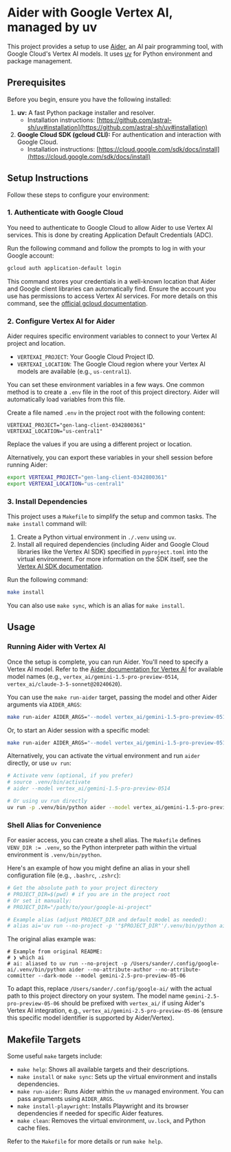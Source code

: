 # Aider with Google Vertex AI, managed by uv

This project provides a setup to use [Aider](https://aider.chat/), an AI pair programming tool, with Google Cloud's Vertex AI models. It uses [uv](https://github.com/astral-sh/uv) for Python environment and package management.

## Prerequisites

Before you begin, ensure you have the following installed:

1.  **uv:** A fast Python package installer and resolver.
    *   Installation instructions: [https://github.com/astral-sh/uv#installation](https://github.com/astral-sh/uv#installation)
2.  **Google Cloud SDK (gcloud CLI):** For authentication and interaction with Google Cloud.
    *   Installation instructions: [https://cloud.google.com/sdk/docs/install](https://cloud.google.com/sdk/docs/install)

## Setup Instructions

Follow these steps to configure your environment:

### 1. Authenticate with Google Cloud

You need to authenticate to Google Cloud to allow Aider to use Vertex AI services. This is done by creating Application Default Credentials (ADC).

Run the following command and follow the prompts to log in with your Google account:
```bash
gcloud auth application-default login
```
This command stores your credentials in a well-known location that Aider and Google client libraries can automatically find. Ensure the account you use has permissions to access Vertex AI services. For more details on this command, see the [official gcloud documentation](https://cloud.google.com/sdk/gcloud/reference/auth/application-default/login).

### 2. Configure Vertex AI for Aider

Aider requires specific environment variables to connect to your Vertex AI project and location.

*   `VERTEXAI_PROJECT`: Your Google Cloud Project ID.
*   `VERTEXAI_LOCATION`: The Google Cloud region where your Vertex AI models are available (e.g., `us-central1`).

You can set these environment variables in a few ways. One common method is to create a `.env` file in the root of this project directory. Aider will automatically load variables from this file.

Create a file named `.env` in the project root with the following content:
```env
VERTEXAI_PROJECT="gen-lang-client-0342800361"
VERTEXAI_LOCATION="us-central1"
```
Replace the values if you are using a different project or location.

Alternatively, you can export these variables in your shell session before running Aider:
```bash
export VERTEXAI_PROJECT="gen-lang-client-0342800361"
export VERTEXAI_LOCATION="us-central1"
```

### 3. Install Dependencies

This project uses a `Makefile` to simplify the setup and common tasks. The `make install` command will:
1.  Create a Python virtual environment in `./.venv` using `uv`.
2.  Install all required dependencies (including Aider and Google Cloud libraries like the Vertex AI SDK) specified in `pyproject.toml` into the virtual environment. For more information on the SDK itself, see the [Vertex AI SDK documentation](https://cloud.google.com/vertex-ai/docs/start/install-sdk).

Run the following command:
```bash
make install
```
You can also use `make sync`, which is an alias for `make install`.

## Usage

### Running Aider with Vertex AI

Once the setup is complete, you can run Aider. You'll need to specify a Vertex AI model. Refer to the [Aider documentation for Vertex AI](https://aider.chat/docs/llms/vertex.html) for available model names (e.g., `vertex_ai/gemini-1.5-pro-preview-0514`, `vertex_ai/claude-3-5-sonnet@20240620`).

You can use the `make run-aider` target, passing the model and other Aider arguments via `AIDER_ARGS`:
```bash
make run-aider AIDER_ARGS="--model vertex_ai/gemini-1.5-pro-preview-0514 your_file.py"
```
Or, to start an Aider session with a specific model:
```bash
make run-aider AIDER_ARGS="--model vertex_ai/gemini-1.5-pro-preview-0514"
```

Alternatively, you can activate the virtual environment and run `aider` directly, or use `uv run`:
```bash
# Activate venv (optional, if you prefer)
# source .venv/bin/activate 
# aider --model vertex_ai/gemini-1.5-pro-preview-0514

# Or using uv run directly
uv run -p .venv/bin/python aider --model vertex_ai/gemini-1.5-pro-preview-0514
```

### Shell Alias for Convenience

For easier access, you can create a shell alias. The `Makefile` defines `VENV_DIR := .venv`, so the Python interpreter path within the virtual environment is `.venv/bin/python`.

Here's an example of how you might define an alias in your shell configuration file (e.g., `.bashrc`, `.zshrc`):

```bash
# Get the absolute path to your project directory
# PROJECT_DIR=$(pwd) # if you are in the project root
# Or set it manually:
# PROJECT_DIR="/path/to/your/google-ai-project"

# Example alias (adjust PROJECT_DIR and default model as needed):
# alias ai='uv run --no-project -p '"$PROJECT_DIR"'/.venv/bin/python aider --no-attribute-author --no-attribute-committer --dark-mode --model vertex_ai/gemini-1.5-pro-preview-0514'
```
The original alias example was:
```
# Example from original README:
# ❯ which ai
# ai: aliased to uv run --no-project -p /Users/sander/.config/google-ai/.venv/bin/python aider --no-attribute-author --no-attribute-committer --dark-mode --model gemini-2.5-pro-preview-05-06
```
To adapt this, replace `/Users/sander/.config/google-ai/` with the actual path to this project directory on your system. The model name `gemini-2.5-pro-preview-05-06` should be prefixed with `vertex_ai/` if using Aider's Vertex AI integration, e.g., `vertex_ai/gemini-2.5-pro-preview-05-06` (ensure this specific model identifier is supported by Aider/Vertex).

## Makefile Targets

Some useful `make` targets include:

*   `make help`: Shows all available targets and their descriptions.
*   `make install` or `make sync`: Sets up the virtual environment and installs dependencies.
*   `make run-aider`: Runs Aider within the `uv` managed environment. You can pass arguments using `AIDER_ARGS`.
*   `make install-playwright`: Installs Playwright and its browser dependencies if needed for specific Aider features.
*   `make clean`: Removes the virtual environment, `uv.lock`, and Python cache files.

Refer to the `Makefile` for more details or run `make help`.
